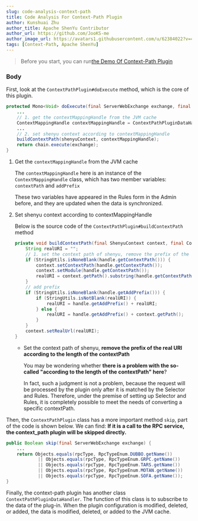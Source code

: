 ```yaml
---
slug: code-analysis-context-path
title: Code Analysis For Context-Path Plugin
author: Kunshuai Zhu
author_title: Apache ShenYu Contributor
author_url: https://github.com/JooKS-me
author_image_url: https://avatars1.githubusercontent.com/u/62384022?v=4
tags: [Context-Path, Apache ShenYu]
---
```


> Before you start, you can run[the Demo Of Context-Path Plugin](demo-collection#context-path-plugin)

### Body

First, look at the `ContextPathPlugin#doExecute` method, which is the core of this plugin.

```java
protected Mono<Void> doExecute(final ServerWebExchange exchange, final ShenyuPluginChain chain, final SelectorData selector, final RuleData rule) {
    ...
    // 1. get the contextMappingHandle from the JVM cache
    ContextMappingHandle contextMappingHandle = ContextPathPluginDataHandler.CACHED_HANDLE.get().obtainHandle(CacheKeyUtils.INST.getKey(rule));
    ...
    // 2. set shenyu context according to contextMappingHandle
    buildContextPath(shenyuContext, contextMappingHandle);
    return chain.execute(exchange);
}
```

1. Get the `contextMappingHandle` from the JVM cache

   The `contextMappingHandle` here is an instance of the `ContextMappingHandle` class, which has two member variables: `contextPath` and `addPrefix`

   These two variables have appeared in the Rules form in the Admin before, and they are updated when the data is synchronized.

2. Set shenyu context according to contextMappingHandle

   Below is the source code of the `ContextPathPlugin#buildContextPath` method

   ```java
   private void buildContextPath(final ShenyuContext context, final ContextMappingHandle handle) {
       String realURI = "";
       // 1. set the context path of shenyu, remove the prefix of the real URI according to the length of the contextPath
       if (StringUtils.isNoneBlank(handle.getContextPath())) {
           context.setContextPath(handle.getContextPath());
           context.setModule(handle.getContextPath());
           realURI = context.getPath().substring(handle.getContextPath().length());
       }
       // add prefix
       if (StringUtils.isNoneBlank(handle.getAddPrefix())) {
           if (StringUtils.isNotBlank(realURI)) {
               realURI = handle.getAddPrefix() + realURI;
           } else {
               realURI = handle.getAddPrefix() + context.getPath();
           }
       }
       context.setRealUrl(realURI);
   }
   ```

    - Set the context path of shenyu, **remove the prefix of the real URI according to the length of the contextPath**

      You may be wondering whether **there is a problem with the so-called "according to the length of the contextPath" here**?

      In fact, such a judgment is not a problem, because the request will be processed by the plugin only after it is matched by the Selector and Rules. Therefore, under the premise of setting up Selector and Rules, it is completely possible to meet the needs of converting a specific contextPath.

Then, the `ContextPathPlugin` class has a more important method `skip`, part of the code is shown below. We can find: **If it is a call to the RPC service, the context_path plugin will be skipped directly.**

```java
public Boolean skip(final ServerWebExchange exchange) {
    ...
    return Objects.equals(rpcType, RpcTypeEnum.DUBBO.getName())
            || Objects.equals(rpcType, RpcTypeEnum.GRPC.getName())
            || Objects.equals(rpcType, RpcTypeEnum.TARS.getName())
            || Objects.equals(rpcType, RpcTypeEnum.MOTAN.getName())
            || Objects.equals(rpcType, RpcTypeEnum.SOFA.getName());
}
```

Finally, the context-path plugin has another class `ContextPathPluginDataHandler`. The function of this class is to subscribe to the data of the plug-in. When the plugin configuration is modified, deleted, or added, the data is modified, deleted, or added to the JVM cache.
